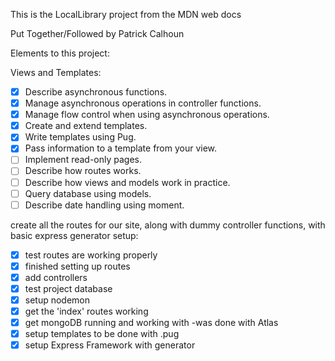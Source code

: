This is the LocalLibrary project from the MDN web docs

Put Together/Followed by Patrick Calhoun

Elements to this project:


Views and Templates:

- [X] Describe asynchronous functions. 
- [X] Manage asynchronous operations in controller functions. 
- [X] Manage flow control when using asynchronous operations. 
- [X] Create and extend templates. 
- [X] Write templates using Pug. 
- [X] Pass information to a template from your view. 
- [ ] Implement read-only pages. 
- [ ] Describe how routes works. 
- [ ] Describe how views and models work in practice. 
- [ ] Query database using models. 
- [ ] Describe date handling using moment.

create all the routes for our site, along with dummy controller functions, with basic express generator setup:

- [X] test routes are working properly
- [X] finished setting up routes
- [X] add controllers
- [X] test project database
- [x] setup nodemon
- [X] get the 'index' routes working
- [X] get mongoDB running and working with 
        -was done with Atlas
- [X] setup templates to be done with .pug
- [X] setup Express Framework with generator